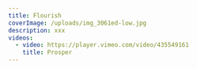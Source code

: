 ```yaml
---
title: Flourish
coverImage: /uploads/img_3061ed-low.jpg
description: xxx
videos:
  - video: https://player.vimeo.com/video/435549161
    title: Prosper
---
```

